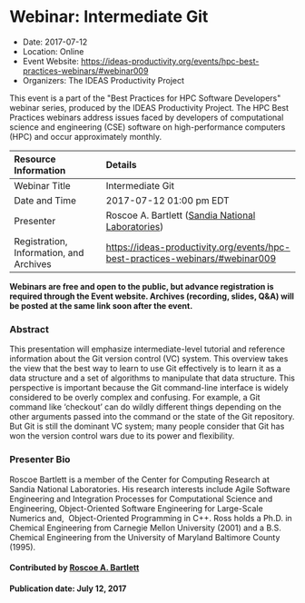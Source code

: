 













			   

<!-- Note: this label does NOT include the trailing colon -->





# Webinar: Intermediate Git

- Date: 2017-07-12
- Location: Online
- Event Website: https://ideas-productivity.org/events/hpc-best-practices-webinars/#webinar009
- Organizers: The IDEAS Productivity Project
			   
This event is a part of the "Best Practices for HPC Software
Developers" webinar series, produced by the IDEAS Productivity
Project. The HPC Best Practices webinars address issues faced by
developers of computational science and engineering (CSE) software on
high-performance computers (HPC) and occur approximately monthly.

Resource Information | Details
:--- | :---			   
Webinar Title | Intermediate Git
Date and Time | 2017-07-12 01:00 pm EDT
Presenter | Roscoe A. Bartlett (<a href="http://www.sandia.gov/">Sandia National Laboratories</a>)
Registration, Information, and Archives | 	<https://ideas-productivity.org/events/hpc-best-practices-webinars/#webinar009>	   

**Webinars are free and open to the public, but advance registration is required through the Event website. Archives (recording, slides, Q&A) will be posted at the same link soon after the event.**

### Abstract
<p>This presentation will emphasize intermediate-level tutorial and
reference information about the Git version control (VC) system. This
overview takes the view that the best way to learn to use Git
effectively is to learn it as a data structure and a set of algorithms
to manipulate that data structure. This perspective is important
because the Git command-line interface is widely considered to be
overly complex and confusing. For example, a Git command like
‘checkout’ can do wildly different things depending on the other
arguments passed into the command or the state of the Git repository.
But Git is still the dominant VC system; many people consider that Git
has won the version control wars due to its power and flexibility.</p>



### Presenter Bio
<p>Roscoe Bartlett is a member of the Center for
Computing Research at Sandia National Laboratories. His research
interests include Agile Software Engineering and Integration Processes
for Computational Science and Engineering, Object-Oriented Software
Engineering for Large-Scale Numerics and,  Object-Oriented Programming
in C++. Ross holds a Ph.D. in Chemical Engineering from Carnegie
Mellon University (2001) and a B.S. Chemical Engineering from the
University of Maryland Baltimore County (1995).</p>

    

#### Contributed by [Roscoe A. Bartlett](https://github.com/bartlettroscoe "Roscoe A. Bartlett GitHub profile")

#### Publication date: July 12, 2017

<!---
Publish: yes
Categories: skills
Topics: online learning
Level: 2
Prerequisites: default
Aggregate: none
--->






